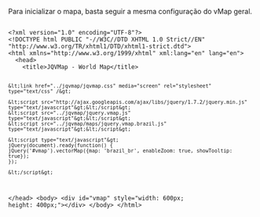 
<p>Para inicializar o mapa, basta seguir a mesma configuração do vMap geral.</p>
<pre><code>
&lt;?xml version="1.0" encoding="UTF-8"?&gt;
&lt;!DOCTYPE html PUBLIC "-//W3C//DTD XHTML 1.0 Strict//EN" "http://www.w3.org/TR/xhtml1/DTD/xhtml1-strict.dtd"&gt;
&lt;html xmlns="http://www.w3.org/1999/xhtml" xml:lang="en" lang="en"&gt;
  &lt;head&gt;
    &lt;title&gt;JQVMap - World Map&lt;/title&gt;

    &lt;link href="../jqvmap/jqvmap.css" media="screen" rel="stylesheet" type="text/css" /&gt;

    &lt;script src="http://ajax.googleapis.com/ajax/libs/jquery/1.7.2/jquery.min.js" type="text/javascript"&gt;&lt;/script&gt;
    &lt;script src="../jqvmap/jquery.vmap.js" type="text/javascript"&gt;&lt;/script&gt;
    &lt;script src="../jqvmap/maps/jquery.vmap.brazil.js" type="text/javascript"&gt;&lt;/script&gt;

    &lt;script type="text/javascript"&gt;
    jQuery(document).ready(function() {
	jQuery('#vmap').vectorMap({map: 'brazil_br', enableZoom: true, showTooltip: true});
	});

    &lt;/script&gt;
  &lt;/head&gt;
  &lt;body&gt;
    &lt;div id="vmap" style="width: 600px; height: 400px;"&gt;&lt;/div&gt;
  &lt;/body&gt;
&lt;/html&gt;
</code></pre>
